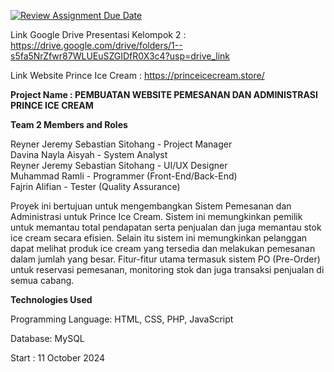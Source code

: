 [![Review Assignment Due Date](https://classroom.github.com/assets/deadline-readme-button-22041afd0340ce965d47ae6ef1cefeee28c7c493a6346c4f15d667ab976d596c.svg)](https://classroom.github.com/a/Wq523uwp)

Link Google Drive Presentasi Kelompok 2 : https://drive.google.com/drive/folders/1--s5fa5NrZfwr87WLUEuSZGIDfR0X3c4?usp=drive_link

Link Website Prince Ice Cream : https://princeicecream.store/

**Project Name : PEMBUATAN WEBSITE PEMESANAN DAN ADMINISTRASI PRINCE ICE CREAM**

**Team 2 Members and Roles**

Reyner Jeremy Sebastian Sitohang - Project Manager  
Davina Nayla Aisyah - System Analyst  
Reyner Jeremy Sebastian Sitohang - UI/UX Designer  
Muhammad Ramli - Programmer (Front-End/Back-End)  
Fajrin Alifian - Tester (Quality Assurance)  


Proyek ini bertujuan untuk mengembangkan Sistem Pemesanan dan Administrasi untuk Prince Ice Cream. Sistem ini memungkinkan pemilik untuk memantau total pendapatan serta penjualan dan juga memantau stok ice cream secara efisien. Selain itu sistem ini memungkinkan pelanggan dapat melihat produk ice cream yang tersedia dan melakukan pemesanan dalam jumlah yang besar. Fitur-fitur utama termasuk sistem PO (Pre-Order) untuk reservasi pemesanan, monitoring stok dan juga transaksi penjualan di semua cabang.

**Technologies Used**

Programming Language: HTML, CSS, PHP, JavaScript

Database: MySQL


Start : 11 October 2024
